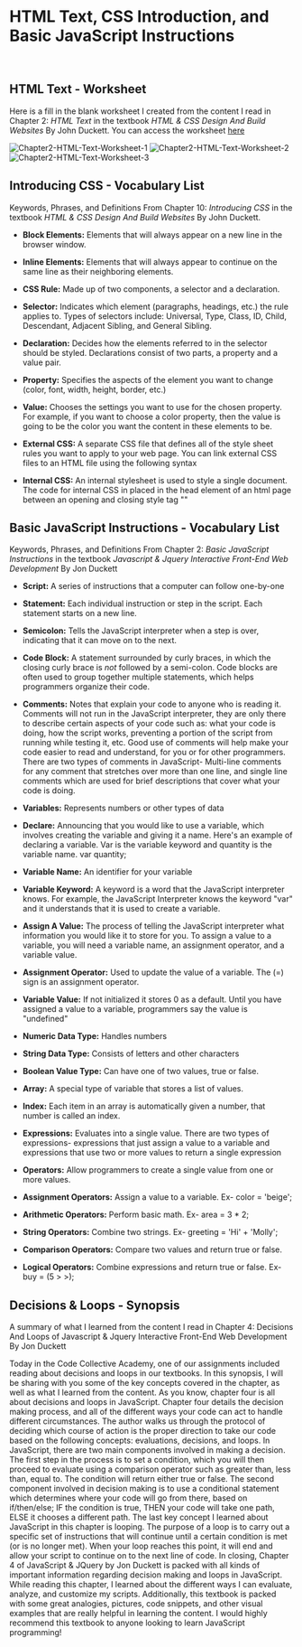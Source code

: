 # HTML Text, CSS Introduction, and Basic JavaScript Instructions

<br>

## HTML Text - Worksheet

Here is a fill in the blank worksheet I created from the content I read in Chapter 2: _HTML Text_ in the textbook _HTML & CSS Design And Build Websites_ By John Duckett. You can access the worksheet [here](https://docs.google.com/document/d/1G8jiRYhfsWZKJDVyVo6xEhdZboIX6wdHBF6qEBFDk5g/edit?usp=sharing)



![Chapter2-HTML-Text-Worksheet-1](https://i.ibb.co/LnV7PbL/Chapter2-HTML-Text-Worksheet-1.png)
![Chapter2-HTML-Text-Worksheet-2](https://i.ibb.co/QCrvwfq/Chapter2-HTML-Text-Worksheet-2.png)
![Chapter2-HTML-Text-Worksheet-3](https://i.ibb.co/NsbDYTZ/Chapter2-HTML-Text-Worksheet-3.png)



## Introducing CSS - Vocabulary List

Keywords, Phrases, and Definitions From Chapter 10: _Introducing CSS_ in the textbook _HTML & CSS Design And Build Websites_ By John Duckett.<br>

- **Block Elements:** Elements that will always appear on a new line in the browser window.

- **Inline Elements:** Elements that will always appear to continue on the same line as their neighboring elements.

- **CSS Rule:** Made up of two components, a selector and a declaration.

- **Selector:** Indicates which element (paragraphs, headings, etc.) the rule applies to. Types of selectors include: Universal, Type, Class, ID, Child, Descendant, Adjacent Sibling, and General Sibling.

- **Declaration:** Decides how the elements referred to in the selector should be styled. Declarations consist of two parts, a property and a value pair.

- **Property:** Specifies the aspects of the element you want to change (color, font, width, height, border, etc.)

- **Value:** Chooses the settings you want to use for the chosen property. For example, if you want to choose a color property, then the value is going to be the color you want the content in these elements to be.

- **External CSS:** A separate CSS file that defines all of the style sheet rules you want to apply to your web page. You can link external CSS files to an HTML file using the following syntax

- **Internal CSS:** An internal stylesheet is used to style a single document. The code for internal CSS in placed in the head element of an html page between an opening and closing style tag "<style> </style>"
  <br />

## Basic JavaScript Instructions - Vocabulary List

Keywords, Phrases, and Definitions From Chapter 2: _Basic JavaScript Instructions_ in the textbook _Javascript & Jquery Interactive Front-End Web Development_ By Jon Duckett <br />

- **Script:** A series of instructions that a computer can follow one-by-one

- **Statement:** Each individual instruction or step in the script. Each statement starts on a new line.

- **Semicolon:** Tells the JavaScript interpreter when a step is over, indicating that it can move on to the next.

- **Code Block:** A statement surrounded by curly braces, in which the closing curly brace is _not_ followed by a semi-colon. Code blocks are often used to group together multiple statements, which helps programmers organize their code.

- **Comments:** Notes that explain your code to anyone who is reading it. Comments will not run in the JavaScript interpreter, they are only there to describe certain aspects of your code such as: what your code is doing, how the script works, preventing a portion of the script from running while testing it, etc. Good use of comments will help make your code easier to read and understand, for you or for other programmers. There are two types of comments in JavaScript- Multi-line comments for any comment that stretches over more than one line, and single line comments which are used for brief descriptions that cover what your code is doing.

- **Variables:** Represents numbers or other types of data

- **Declare:** Announcing that you would like to use a variable, which involves creating the variable and giving it a name. Here's an example of declaring a variable. Var is the variable keyword and quantity is the variable name.
  var quantity;

- **Variable Name:** An identifier for your variable

- **Variable Keyword:** A keyword is a word that the JavaScript interpreter knows. For example, the JavaScript Interpreter knows the keyword "var" and it understands that it is used to create a variable.

- **Assign A Value:** The process of telling the JavaScript interpreter what information you would like it to store for you. To assign a value to a variable, you will need a variable name, an assignment operator, and a variable value.

- **Assignment Operator:** Used to update the value of a variable. The (=) sign is an assignment operator.

- **Variable Value:** If not initialized it stores 0 as a default. Until you have assigned a value to a variable, programmers say the value is "undefined"

- **Numeric Data Type:** Handles numbers

- **String Data Type:** Consists of letters and other characters

- **Boolean Value Type:** Can have one of two values, true or false.

- **Array:** A special type of variable that stores a list of values.

- **Index:** Each item in an array is automatically given a number, that number is called an index.

- **Expressions:** Evaluates into a single value. There are two types of expressions- expressions that just assign a value to a variable and expressions that use two or more values to return a single expression

- **Operators:** Allow programmers to create a single value from one or more values.

- **Assignment Operators:** Assign a value to a variable. Ex- color = 'beige';
- **Arithmetic Operators:** Perform basic math. Ex- area = 3 \* 2;
- **String Operators:** Combine two strings. Ex- greeting = 'Hi' + 'Molly';
- **Comparison Operators:** Compare two values and return true or false.
- **Logical Operators:** Combine expressions and return true or false. Ex- buy = (5 > >);
  <br />

## Decisions & Loops - Synopsis
A summary of what I learned from the content I read in Chapter 4: Decisions And Loops of Javascript & Jquery Interactive Front-End Web Development By Jon Duckett

Today in the Code Collective Academy, one of our assignments included reading about decisions and loops in our textbooks. In this synopsis, I will be sharing with you some of the key concepts covered in the chapter, as well as what I learned from the content. 
As you know, chapter four is all about decisions and loops in JavaScript. Chapter four details the decision making process, and all of the different ways your code can act to handle different circumstances. The author walks us through the protocol of deciding which course of action is the proper direction to take our code based on the following concepts: evaluations, decisions, and loops. 
In JavaScript, there are two main components involved in making a decision. The first step in the process is to set a condition, which you will then proceed to evaluate using a comparison operator such as greater than, less than, equal to. The condition will return either true or false. The second component involved in decision making is to use a conditional statement which determines where your code will go from there, based on if/then/else; IF the condition is true, THEN your code will take one path, ELSE it chooses a different path.
The last key concept I learned about JavaScript in this chapter is looping. The purpose of a loop is to carry out a specific set of instructions that will continue until a certain condition is met (or is no longer met). When your loop reaches this point, it will end and allow your script to continue on to the next line of code. 
In closing, Chapter 4 of JavaScript & JQuery by Jon Duckett is packed with all kinds of important information regarding decision making and loops in JavaScript. While reading this chapter, I learned about the different ways I can evaluate, analyze, and customize my scripts. Additionally, this textbook is packed with some great analogies, pictures, code snippets, and other visual examples that are really helpful in learning the content. I would highly recommend this textbook to anyone looking to learn JavaScript programming!
